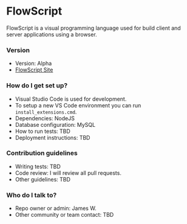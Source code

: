 # FlowScript #

FlowScript is a visual programming language used for build client and server applications using a browser.

### Version ###

* Version: Alpha
* [FlowScript Site](https://flowscript.org)

### How do I get set up? ###

* Visual Studio Code is used for development.
* To setup a new VS Code environment you can run `install_extensions.cmd`.
* Dependencies: NodeJS
* Database configuration: MySQL
* How to run tests: TBD
* Deployment instructions: TBD

### Contribution guidelines ###

* Writing tests: TBD
* Code review: I will review all pull requests.
* Other guidelines: TBD

### Who do I talk to? ###

* Repo owner or admin: James W.
* Other community or team contact: TBD
